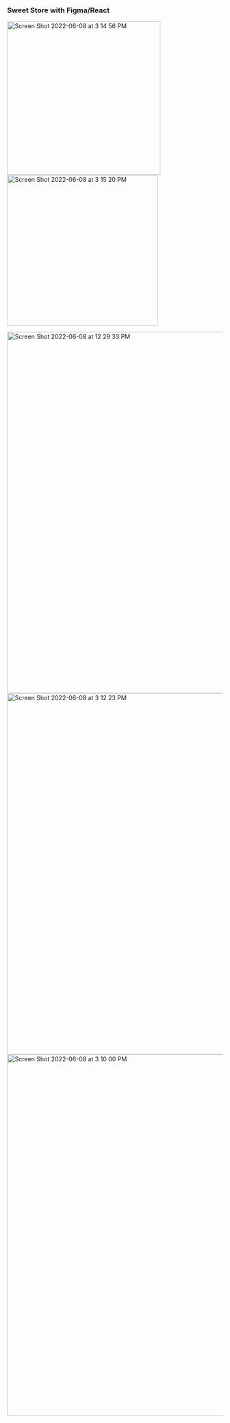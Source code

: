 <h3>Sweet Store with Figma/React </h3>
<!-- 2022 -->



<p align="center"> </p>
<img width="358" alt="Screen Shot 2022-06-08 at 3 14 56 PM" src="https://user-images.githubusercontent.com/71366662/172726929-bf4f3455-e12d-4d7c-bee5-7f630f17593d.png"><img width="352" alt="Screen Shot 2022-06-08 at 3 15 20 PM" src="https://user-images.githubusercontent.com/71366662/172728227-182fa01d-ccc5-4c86-a38f-c888dc5e8aa0.png">
</p>

<img width="842" alt="Screen Shot 2022-06-08 at 12 29 33 PM" src="https://user-images.githubusercontent.com/71366662/172726187-cef32c4e-d89c-4d5d-9e8d-1dba4814f613.png">



<img width="842" alt="Screen Shot 2022-06-08 at 3 12 23 PM" src="https://user-images.githubusercontent.com/71366662/172726460-459b1eec-1891-4a23-b253-b850f0b84246.png">




<img width="842" alt="Screen Shot 2022-06-08 at 3 10 00 PM" src="https://user-images.githubusercontent.com/71366662/172726217-9587261d-65ed-4f92-af60-3ef70d0d73f1.png">

